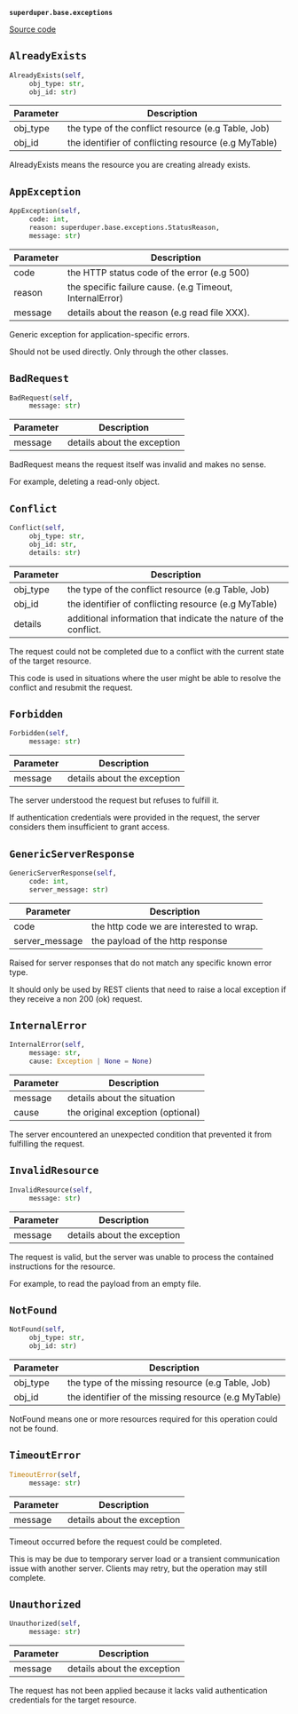 **`superduper.base.exceptions`** 

[Source code](https://github.com/superduper-io/superduper/blob/main/superduper/base/exceptions.py)

## `AlreadyExists` 

```python
AlreadyExists(self,
     obj_type: str,
     obj_id: str)
```
| Parameter | Description |
|-----------|-------------|
| obj_type | the type of the conflict resource (e.g Table, Job) |
| obj_id | the identifier of conflicting resource (e.g MyTable) |

AlreadyExists means the resource you are creating already exists.

## `AppException` 

```python
AppException(self,
     code: int,
     reason: superduper.base.exceptions.StatusReason,
     message: str)
```
| Parameter | Description |
|-----------|-------------|
| code | the HTTP status code of the error (e.g 500) |
| reason | the specific failure cause. (e.g Timeout, InternalError) |
| message | details about the reason (e.g read file XXX). |

Generic exception for application-specific errors.

Should not be used directly. Only through the other classes.

## `BadRequest` 

```python
BadRequest(self,
     message: str)
```
| Parameter | Description |
|-----------|-------------|
| message | details about the exception |

BadRequest means the request itself was invalid and makes no sense.

For example, deleting a read-only object.

## `Conflict` 

```python
Conflict(self,
     obj_type: str,
     obj_id: str,
     details: str)
```
| Parameter | Description |
|-----------|-------------|
| obj_type | the type of the conflict resource (e.g Table, Job) |
| obj_id | the identifier of conflicting resource (e.g MyTable) |
| details | additional information that indicate the nature of the conflict. |

The request could not be completed due to a conflict with the current state of the target resource.

This code is used in situations where the user might be able to resolve the conflict and resubmit the request.

## `Forbidden` 

```python
Forbidden(self,
     message: str)
```
| Parameter | Description |
|-----------|-------------|
| message | details about the exception |

The server understood the request but refuses to fulfill it.

If authentication credentials were provided in the request, the server considers them insufficient to grant access.

## `GenericServerResponse` 

```python
GenericServerResponse(self,
     code: int,
     server_message: str)
```
| Parameter | Description |
|-----------|-------------|
| code | the http code we are interested to wrap. |
| server_message | the payload of the http response |

Raised for server responses that do not match any specific known error type.

It should only be used by REST clients that need to raise a local exception if they
receive a non 200 (ok) request.

## `InternalError` 

```python
InternalError(self,
     message: str,
     cause: Exception | None = None)
```
| Parameter | Description |
|-----------|-------------|
| message | details about the situation |
| cause | the original exception (optional) |

The server encountered an unexpected condition that prevented it from fulfilling the request.

## `InvalidResource` 

```python
InvalidResource(self,
     message: str)
```
| Parameter | Description |
|-----------|-------------|
| message | details about the exception |

The request is valid, but the server was unable to process the contained instructions for the resource.

For example, to read the payload from an empty file.

## `NotFound` 

```python
NotFound(self,
     obj_type: str,
     obj_id: str)
```
| Parameter | Description |
|-----------|-------------|
| obj_type | the type of the missing resource (e.g Table, Job) |
| obj_id | the identifier of the missing resource  (e.g MyTable) |

NotFound means one or more resources required for this operation could not be found.

## `TimeoutError` 

```python
TimeoutError(self,
     message: str)
```
| Parameter | Description |
|-----------|-------------|
| message | details about the exception |

Timeout occurred before the request could be completed.

This is may be due to temporary server load or a transient communication issue with
another server. Clients may retry, but the operation may still complete.

## `Unauthorized` 

```python
Unauthorized(self,
     message: str)
```
| Parameter | Description |
|-----------|-------------|
| message | details about the exception |

The request has not been applied because it lacks valid authentication credentials for the target resource.

